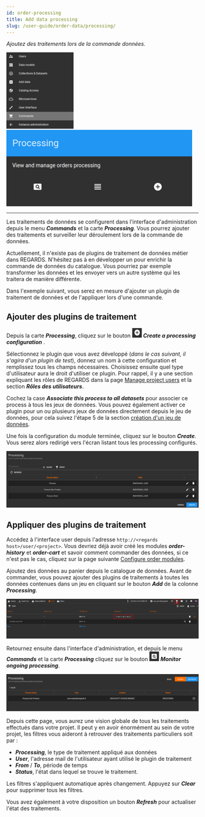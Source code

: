 ```yaml
---
id: order-processing
title: Add data processing
slug: /user-guide/order-data/processing/
---
```


*Ajoutez des traitements lors de la commande données.*

<img src="/images/user-documentation/v1.4/8-order-data/command-menu.png" alt="user menu" height="200"/> 
<img src="/images/user-documentation/v1.4/8-order-data/processing-card.png" alt="user menu" height="200"/>

---

Les traitements de données se configurent dans l'interface d'administration depuis le menu ***Commands*** et la carte ***Processing***.
Vous pourrez ajouter des traitements et surveiller leur déroulement lors de la commande de données.

Actuellement, il n'existe pas de plugins de traitement de données métier dans REGARDS. N'hésitez pas à en développer un pour enrichir la commande de données du catalogue. Vous pourriez par exemple transformer les données et les envoyer vers un autre système qui les traitera de manière différente.

Dans l'exemple suivant, vous serez en mesure d'ajouter un plugin de traitement de données et de l'appliquer lors d'une commande.

## Ajouter des plugins de traitement

Depuis la carte ***Processing***, cliquez sur le bouton <img src="/images/user-documentation/regards-icons/admin/add.png" alt="add" height="25" width="25"/> ***Create a processing configuration*** .

Sélectionnez le plugin que vous avez développé (_dans le cas suivant, il s'agira d'un plugin de test_), donnez un nom à cette configuration et remplissez tous les champs nécessaires. Choisissez ensuite quel type d'utilisateur aura le droit d'utiliser ce plugin. Pour rappel, il y a une section expliquant les rôles de REGARDS dans la page [Manage project users](../2-project-configuration/users.md) et la section ***Rôles des utilisateurs***.

Cochez la case ***Associate this process to all datasets*** pour associer ce process à tous les jeux de données. Vous pouvez également activer ce plugin pour un ou plusieurs jeux de données directement depuis le jeu de données, pour cela suivez l'étape 5 de la section [création d'un jeu de données](../3-data-organization/dataset-collection.md).

Une fois la configuration du module terminée, cliquez sur le bouton ***Create***. Vous serez alors redirigé vers l'écran listant tous les processing configurés.

<div align="center">
  <img src="/images/user-documentation/v1.4/8-order-data/processing/processing-list.png" alt="processing list" width="800"/> 
</div>

 
## Appliquer des plugins de traitement

Accédez à l'interface user depuis l'adresse `http://<regards host>/user/<project>`. Vous devriez déjà avoir créé les modules ***order-history*** et ***order-cart*** et savoir comment commander des données, si ce n'est pas le cas, cliquez sur la page suivante [Configure order modules](manage-orders.md).

Ajoutez des données au panier depuis le catalogue de données. Avant de commander, vous pouvez ajouter des plugins de traitements à toutes les données contenues dans un jeu en cliquant sur le bouton ***Add*** de la colonne ***Processing***.

![](./sources/processing-apply.png)
 
 Retournez ensuite dans l'interface d'administration, et depuis le menu <b><i><i>Commands</i></i></b> et la carte <b><i><i>Processing</i></i></b> cliquez sur le bouton <img src="/images/user-documentation/regards-icons/admin/monitor.png" alt="monitor" height="25" width="25"/> <b><i><i>Monitor ongoing processing</i></i></b>.

![](./sources/processing-monitor.png)
 
Depuis cette page, vous aurez une vision globale de tous les traitements effectués dans votre projet. Il peut y en avoir énormément au sein de votre projet, les filtres vous aideront à retrouver des traitements particuliers soit par :

- ***Processing***, le type de traitement appliqué aux données
- ***User***, l'adresse mail de l'utilisateur ayant utilisé le plugin de traitement
- ***From*** / ***To***, période de temps
- ***Status***, l'état dans lequel se trouve le traitement.

Les filtres s'appliquent automatique après changement. Appuyez sur ***Clear*** pour supprimer tous les filtres.

Vous avez également à votre disposition un bouton ***Refresh*** pour actualiser l'état des traitements.
